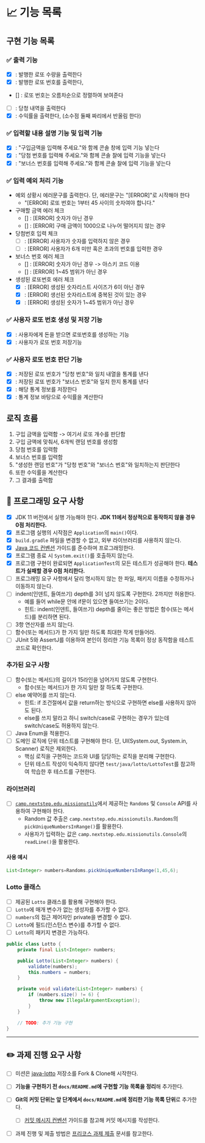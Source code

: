 # 📈 기능 목록

## 구현 기능 목록

### ✅ 출력 기능

- [X] : 발행한 로또 수량을 출력한다
-  [X] : 발행한 로또 번호를 출력한다,
- [] : 로또 번호는 오름차순으로 정렬하여 보여준다
- [ ] : 당청 내역을 출력한다
- [X] : 수익률을 출력한다, (소수점 둘째 짜리에서 반올림 한다)

### ✅ 입력할 내용 설명 기능 및 입력 기능

- [X] : "구입금액을 입력해 주세요."와 함께 콘솔 창에 입력 기능 넣는다
- [X] : "당첨 번호를 입력해 주세요."와 함께 콘솔 찰에 입력 기능을 넣는다
- [X] : "보너스 번호를 입력해 주세요."와 함께 콘솔 찰에 입력 기능을 넣는다

### ✅ 입력 예외 처리 기능

- 예외 상황시 에러문구를 출력한다. 단, 에러문구는 "[ERROR]"로 시작해야 한다
    - "[ERROR] 로또 번호는 1부터 45 사이의 숫자여야 합니다."
- 구매할 금액 에러 체크
    - [] : [ERROR] 숫자가 아닌 경우
    - [] : [ERROR] 구매 금액이 1000으로 나누어 떨어지지 않는 경우
- 당첨번호 입력 체크
    - [ ] : [ERROR] 사용자가 숫자를 입력하지 않은 경우
    -  [ ] : [ERROR] 사용자가 6개 미만 혹은 초과의 번호를 입력한 경우
- 보너스 번호 에러 체크
    - [] : [ERROR] 숫자가 아닌 경우 -> 아스키 코드 이용
    - [] : [ERROR] 1~45 범위가 아닌 경우
- 생성된 로또번호 에러 체크
    - [X] : [ERROR] 생성된 숫자리스트 사이즈가 6이 아닌 경우
    - [X] : [ERROR] 생선된 숫자리스트에 중복된 것이 있는 경우
    - [X] : [ERROR] 생성된 숫자가 1~45 범위가 아닌 경우

### ✅ 사용자 로또 번호 생성 및 저장 기능

- [X] : 사용자에게 돈을 받으면 로또번호를 생성하는 기능
- [X] : 사용자가 로또 번호 저장기능

### ✅ 사용자 로또 번호 판단 기능

- [X] : 저장된 로또 번호가 "당청 번호"와 일치 내열을 통계를 낸다
- [X] : 저장된 로또 번호가 "보너스 번호"와 일치 한지 통계를 낸다
- [X] :  해당 통계 정보를 저장한다
- [X] : 통계 정보 바탕으로 수익률을 계산한다

## 로직 흐름

1. 구입 금액을 입력함 -> 여기서 로또 개수를 판단함
2. 구입 금액에 맞춰서, 6개씩 랜덤 번호를 생성함
3. 당첨 번호를 입력함
4. 보너스 번호를 입력함
5. "생성한 랜덤 번호"가 "당청 번호"와 "보너스 번호"와 일치하는지 판단한다
6. 또한 수익률을 계산한다
6. 그 결과를 출력함

## 🎯 프로그래밍 요구 사항

- [X] JDK 11 버전에서 실행 가능해야 한다. **JDK 11에서 정상적으로 동작하지 않을 경우 0점 처리한다.**
- [X] 프로그램 실행의 시작점은 `Application`의 `main()`이다.
- [X] `build.gradle` 파일을 변경할 수 없고, 외부 라이브러리를 사용하지 않는다.
- [X] [Java 코드 컨벤션](https://github.com/woowacourse/woowacourse-docs/tree/master/styleguide/java) 가이드를 준수하며 프로그래밍한다.
- [X] 프로그램 종료 시 `System.exit()`를 호출하지 않는다.
- [X] 프로그램 구현이 완료되면 `ApplicationTest`의 모든 테스트가 성공해야 한다. **테스트가 실패할 경우 0점 처리한다.**
- [ ] 프로그래밍 요구 사항에서 달리 명시하지 않는 한 파일, 패키지 이름을 수정하거나 이동하지 않는다.
- [ ] indent(인덴트, 들여쓰기) depth를 3이 넘지 않도록 구현한다. 2까지만 허용한다.
    - 예를 들어 while문 안에 if문이 있으면 들여쓰기는 2이다.
    - 힌트: indent(인덴트, 들여쓰기) depth를 줄이는 좋은 방법은 함수(또는 메서드)를 분리하면 된다.
- [ ] 3항 연산자를 쓰지 않는다.
- [ ] 함수(또는 메서드)가 한 가지 일만 하도록 최대한 작게 만들어라.
- [ ] JUnit 5와 AssertJ를 이용하여 본인이 정리한 기능 목록이 정상 동작함을 테스트 코드로 확인한다.

### 추가된 요구 사항

- [ ] 함수(또는 메서드)의 길이가 15라인을 넘어가지 않도록 구현한다.
    - 함수(또는 메서드)가 한 가지 일만 잘 하도록 구현한다.
- [ ] else 예약어를 쓰지 않는다.
    - 힌트: if 조건절에서 값을 return하는 방식으로 구현하면 else를 사용하지 않아도 된다.
    - else를 쓰지 말라고 하니 switch/case로 구현하는 경우가 있는데 switch/case도 허용하지 않는다.
- [ ] Java Enum을 적용한다.
- [ ] 도메인 로직에 단위 테스트를 구현해야 한다. 단, UI(System.out, System.in, Scanner) 로직은 제외한다.
    - 핵심 로직을 구현하는 코드와 UI를 담당하는 로직을 분리해 구현한다.
    - 단위 테스트 작성이 익숙하지 않다면 `test/java/lotto/LottoTest`를 참고하여 학습한 후 테스트를 구현한다.

### 라이브러리

- [ ] [`camp.nextstep.edu.missionutils`](https://github.com/woowacourse-projects/mission-utils)에서 제공하는 `Randoms`
  및 `Console` API를 사용하여 구현해야 한다.
    - Random 값 추출은 `camp.nextstep.edu.missionutils.Randoms`의 `pickUniqueNumbersInRange()`를 활용한다.
    - 사용자가 입력하는 값은 `camp.nextstep.edu.missionutils.Console`의 `readLine()`을 활용한다.

#### 사용 예시

```java
List<Integer> numbers=Randoms.pickUniqueNumbersInRange(1,45,6);
```

### Lotto 클래스

- [ ] 제공된 `Lotto` 클래스를 활용해 구현해야 한다.
- [ ] `Lotto`에 매개 변수가 없는 생성자를 추가할 수 없다.
- [ ] `numbers`의 접근 제어자인 private을 변경할 수 없다.
- [ ] `Lotto`에 필드(인스턴스 변수)를 추가할 수 없다.
- [ ] `Lotto`의 패키지 변경은 가능하다.

```java
public class Lotto {
	private final List<Integer> numbers;

	public Lotto(List<Integer> numbers) {
		validate(numbers);
		this.numbers = numbers;
	}

	private void validate(List<Integer> numbers) {
		if (numbers.size() != 6) {
			throw new IllegalArgumentException();
		}
	}

	// TODO: 추가 기능 구현
}
```

---

## ✏️ 과제 진행 요구 사항

- [ ] 미션은 [java-lotto](https://github.com/woowacourse-precourse/java-lotto) 저장소를 Fork & Clone해 시작한다.
- [ ] **기능을 구현하기 전 `docs/README.md`에 구현할 기능 목록을 정리**해 추가한다.
- [ ] **Git의 커밋 단위는 앞 단계에서 `docs/README.md`에 정리한 기능 목록 단위**로 추가한다.
    - [ ] [커밋 메시지 컨벤션](https://gist.github.com/stephenparish/9941e89d80e2bc58a153) 가이드를 참고해 커밋 메시지를 작성한다.
- [ ] 과제 진행 및 제출 방법은 [프리코스 과제 제출](https://github.com/woowacourse/woowacourse-docs/tree/master/precourse) 문서를 참고한다.











































